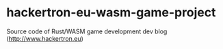 # hackertron-eu-wasm-game-project
Source code of Rust/WASM game development dev blog (http://www.hackertron.eu)
